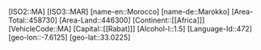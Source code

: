 ﻿---
location: [33.0225,-7.6125]
type: Country
tags:
- geo/Country

SpocWebEntityId: 26956
isDeleted: false
confidential: public

---
[ISO2::MA]
[ISO3::MAR]
[name-en::Morocco]
[name-de::Marokko]
[Area-Total::458730]
[Area-Land::446300]
[Continent::[[Africa]]]
[VehicleCode::MA]
[Capital::[[Rabat]]]
[Alcohol-l::1.5]
[Language-Id::472]
[geo-lon::-7.6125]
[geo-lat::33.0225]

